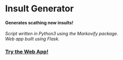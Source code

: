 # Insult Generator

#### Generates scathing new insults!

*Script written in Python3 using the Markovify package.*<br>
*Web app built using Flask.*

### <a href="https://markovify-insult-generator.herokuapp.com/" target="_blank">Try the Web App!<a>
